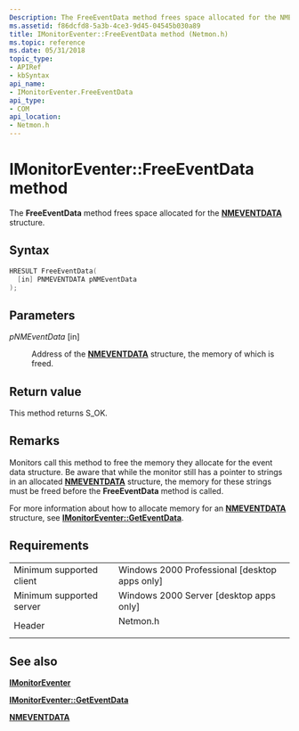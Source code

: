 ```yaml
---
Description: The FreeEventData method frees space allocated for the NMEVENTDATA structure.
ms.assetid: f86dcfd8-5a3b-4ce3-9d45-04545b030a89
title: IMonitorEventer::FreeEventData method (Netmon.h)
ms.topic: reference
ms.date: 05/31/2018
topic_type: 
- APIRef
- kbSyntax
api_name: 
- IMonitorEventer.FreeEventData
api_type: 
- COM
api_location: 
- Netmon.h
---
```


# IMonitorEventer::FreeEventData method

The **FreeEventData** method frees space allocated for the [**NMEVENTDATA**](nmeventdata.md) structure.

## Syntax


```C++
HRESULT FreeEventData(
  [in] PNMEVENTDATA pNMEventData
);
```



## Parameters

<dl> <dt>

*pNMEventData* \[in\]
</dt> <dd>

Address of the [**NMEVENTDATA**](nmeventdata.md) structure, the memory of which is freed.

</dd> </dl>

## Return value

This method returns S\_OK.

## Remarks

Monitors call this method to free the memory they allocate for the event data structure. Be aware that while the monitor still has a pointer to strings in an allocated [**NMEVENTDATA**](nmeventdata.md) structure, the memory for these strings must be freed before the **FreeEventData** method is called.

For more information about how to allocate memory for an [**NMEVENTDATA**](nmeventdata.md) structure, see [**IMonitorEventer::GetEventData**](imonitoreventer-geteventdata.md).

## Requirements



|                                     |                                                                                     |
|-------------------------------------|-------------------------------------------------------------------------------------|
| Minimum supported client<br/> | Windows 2000 Professional \[desktop apps only\]<br/>                          |
| Minimum supported server<br/> | Windows 2000 Server \[desktop apps only\]<br/>                                |
| Header<br/>                   | <dl> <dt>Netmon.h</dt> </dl> |



## See also

<dl> <dt>

[**IMonitorEventer**](imonitoreventer.md)
</dt> <dt>

[**IMonitorEventer::GetEventData**](imonitoreventer-geteventdata.md)
</dt> <dt>

[**NMEVENTDATA**](nmeventdata.md)
</dt> </dl>

 

 




